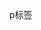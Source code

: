 <!DOCTYPE html>
<html lang="en">
<head>
    <meta charset="UTF-8">
    <title>Document</title>
</head>
<body>
    <p>p标签</p>
</body>
</html>